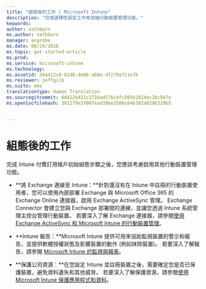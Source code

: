 ```yaml
---
title: "組態後的工作 | Microsoft Intune"
description: "完成選擇性設定工作來加強行動裝置管理功能。"
keywords: 
author: nathbarn
ms.author: nathbarn
manager: angrobe
ms.date: 08/29/2016
ms.topic: get-started-article
ms.prod: 
ms.service: microsoft-intune
ms.technology: 
ms.assetid: 34a412cd-8240-4e06-a60e-df270a711e7b
ms.reviewer: jeffgilb
ms.suite: ems
translationtype: Human Translation
ms.sourcegitcommit: 0d422b421c3716ad576c4fc565b181dec28c947e
ms.openlocfilehash: 391279e37007ead39be3506c04b382a8296329b5


---
```


# 組態後的工作
完成 Intune 付費訂用帳戶初始組態步驟之後，您應該考慮啟用其他行動裝置管理功能。

-   **將 Exchange 連線至 Intune：**針對還沒有在 Intune 中註冊的行動裝置使用者，您可以使用內部部署 Exchange 與 Microsoft Office 365 的 Exchange Online 連接器，啟用 Exchange ActiveSync 管理。 Exchange Connector 會建立您與 Exchange 部署間的連線，並讓您透過 Intune 系統管理主控台管理行動裝置。 若要深入了解 Exchange 連接器，請參閱[使用 Exchange ActiveSync 和 Microsoft Intune 的行動裝置管理](/intune/deploy-use/mobile-device-management-with-exchange-activesync-and-microsoft-intune)。

-   **Intune 報告：**Microsoft Intune 提供可用來協助監視裝置的警示和報告，並提供軟體授權狀態及影響裝置的動作 (例如抹除裝置)。  若要深入了解報告，請參閱 [Microsoft Intune 的監視與報表](/intune/deploy-use/monitoring-and-reports-with-microsoft-intune)。

-   **保護公司資源：**在您設定 Intune 並註冊裝置之後，需要確定您是否已保護裝置，避免資料遺失和其他威脅。 若要深入了解保護資源，請參閱[使用 Microsoft Intune 保護應用程式和資料](/Intune/deploy-use/protect-apps-and-data-with-microsoft-intune)。



<!--HONumber=Oct16_HO4-->


